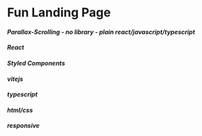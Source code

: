# Fun Landing Page

#### <i>Parallax-Scrolling - no library - plain react/javascript/typescript
#### React
#### Styled Components
#### vitejs
#### typescript
#### html/css
#### responsive
